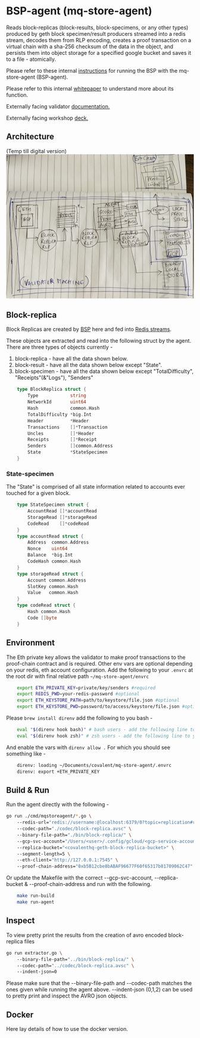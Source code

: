 # BSP-agent (mq-store-agent)

Reads block-replicas (block-results, block-specimens, or any other types) produced by geth block specimen/result producers streamed into a redis stream, decodes them from RLP encoding, creates a proof transaction on a virtual chain with a sha-256 checksum of the data in the object, and persists them into object storage for a specified google bucket and saves it to a file - atomically.

Please refer to these internal [instructions](https://docs.google.com/document/d/1BMC9-VXZfpB6mGczSu8ylUXJZ_CIx4ephepDtlruv_Q/edit?usp=sharing) for running the BSP with the mq-store-agent (BSP-agent).

Please refer to this internal [whitepaper](https://docs.google.com/document/d/1J6RalVVfMSh2kSKNHM3Agb4GngzWVw9e1PqLSVb3-PU/edit#) to understand more about its function.

Externally facing validator [documentation.](https://www.notion.so/covalenthq/Validator-Documentation-e9fdba94c9e149aeba798ece303dc5d4)

Externally facing workshop [deck.](https://docs.google.com/presentation/d/1qInReJcMxvVywJ8onoFPoKCwuorJ8LpOn3hwLJIl7bg/edit?usp=sharing)

## Architecture

(Temp till digital version)
![diagram](arch.JPG)

## Block-replica

Block Replicas are created by [BSP](https://docs.google.com/document/d/1BMC9-VXZfpB6mGczSu8ylUXJZ_CIx4ephepDtlruv_Q/edit#heading=h.5owqpz3w99gp) here and fed into [Redis streams](https://redis.io/topics/streams-intro).

These objects are extracted and read into the following struct by the agent. There are three types of objects currently -

1. block-replica - have all the data shown below.
1. block-result - have all the data shown below except "State".
1. block-specimen - have all the data shown below except "TotalDifficulty", "Receipts"(&"Logs"), "Senders"

```go
    type BlockReplica struct {
        Type            string
        NetworkId       uint64
        Hash            common.Hash
        TotalDifficulty *big.Int
        Header          *Header
        Transactions    []*Transaction
        Uncles          []*Header
        Receipts        []*Receipt
        Senders         []common.Address
        State           *StateSpecimen
    }
```

### State-specimen

The "State" is comprised of all state information related to accounts ever touched for a given block.

```go
    type StateSpecimen struct {
        AccountRead []*accountRead
        StorageRead []*storageRead
        CodeRead    []*codeRead
    }
    type accountRead struct {
        Address  common.Address
        Nonce    uint64
        Balance  *big.Int
        CodeHash common.Hash
    }
    type storageRead struct {
        Account common.Address
        SlotKey common.Hash
        Value   common.Hash
    }
    type codeRead struct {
        Hash common.Hash
        Code []byte
    }
```

## Environment

The Eth private key allows the validator to make proof transactions to the proof-chain contract and is required. Other env vars are optional depending on your redis, eth account configuration. Add the following to your `.envrc` at the root dir with final relative path `~/mq-store-agent/envrc`

```bash
    export ETH_PRIVATE_KEY=private/key/senders #required
    export REDIS_PWD=your-redis-password #optional
    export ETH_KEYSTORE_PATH=path/to/keystore/file.json #optional
    export ETH_KEYSTORE_PWD=password/to/access/keystore/file.json #optional
```

Please `brew install direnv` add the following to you bash -

```bash
    eval "$(direnv hook bash)" # bash users - add the following line to your ~/.bashrc
    eval "$(direnv hook zsh)" # zsh users - add the following line to your ~/.zshrc
```

And enable the vars with `direnv allow .`
For which you should see something like -

```bash
    direnv: loading ~/Documents/covalent/mq-store-agent/.envrc
    direnv: export +ETH_PRIVATE_KEY
```

## Build & Run

Run the agent directly with the following -

```bash
go run ./cmd/mqstoreagent/*.go \ 
    --redis-url="redis://username:@localhost:6379/0?topic=replication#replicate" \ 
    --codec-path="./codec/block-replica.avsc" \ 
    --binary-file-path="./bin/block-replica/" \ 
    --gcp-svc-account="/Users/<user>/.config/gcloud/<gcp-service-account.json>" \ 
    --replica-bucket="<covalenthq-geth-block-replica-bucket>" \ 
    --segment-length=5 \ 
    --eth-client="http://127.0.0.1:7545" \ 
    --proof-chain-address="0xb5B12cbe8bABAF96677F60f65317b81709062C47"
```

Or update the Makefile with the correct --gcp-svc-account, --replica-bucket & --proof-chain-address and run with the following.

```bash
    make run-build
    make run-agent
```

## Inspect

To view pretty print the results from the creation of avro encoded block-replica files

```bash
go run extractor.go \ 
    --binary-file-path="../bin/block-replica/" \ 
    --codec-path="../codec/block-replica.avsc" \ 
    --indent-json=0
```

Please make sure that the --binary-file-path and --codec-path matches the ones given while running the agent above. --indent-json (0,1,2) can be used to pretty print and inspect the AVRO json objects.


## Docker

Here lay details of how to use the docker version. 
